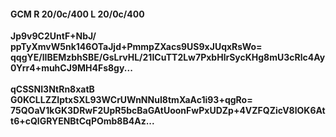 #### GCM R 20/0c/400 L 20/0c/400
**Jp9v9C2UntF+NbJ/**<br/>**ppTyXmvW5nk146OTaJjd+PmmpZXacs9US9xJUqxRsWo=**<br/>**qqgYE/lIBEMzbhSBE/GsLrvHL/21ICuTT2Lw7PxbHlrSycKHg8mU3cRlc4Ay0Yrr4+muhCJ9MH4Fs8gy...**<br/><br/>
**qCSSNI3NtRn8xatB**<br/>**G0KCLLZZIptxSXL93WCrUWnNNuI8tmXaAc1i93+qgRo=**<br/>**75QOaV1kGK3DRwF2UpR5bcBaGAtUoonFwPxUDZp+4VZFQZicV8lOK6Att6+cQlGRYENBtCqPOmb8B4Az...**